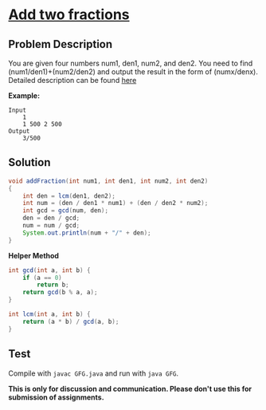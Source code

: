 # [Add two fractions][title]

## Problem Description

You are given four numbers num1, den1, num2, and den2. You need to find (num1/den1)+(num2/den2) and output the result in the form of (numx/denx). Detailed description can be found [here][title]

**Example:**

```
Input
	1
    1 500 2 500
Output
	3/500
```

## Solution

```java
void addFraction(int num1, int den1, int num2, int den2)
{
    int den = lcm(den1, den2);
    int num = (den / den1 * num1) + (den / den2 * num2);
    int gcd = gcd(num, den);
    den = den / gcd;
    num = num / gcd;
    System.out.println(num + "/" + den);
}
```

**Helper Method**

```java
int gcd(int a, int b) {
    if (a == 0)
        return b;
    return gcd(b % a, a);
}

int lcm(int a, int b) {
    return (a * b) / gcd(a, b);
}
```

## Test

Compile with `javac GFG.java` and run with `java GFG`.


**This is only for discussion and communication. Please don't use this for submission of assignments.**

[title]: https://practice.geeksforgeeks.org/problems/add-two-fractions/1/